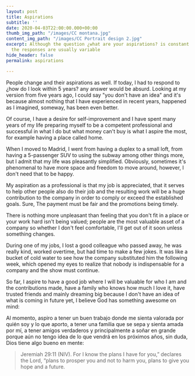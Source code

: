 ```yaml
---
layout: post
title: Aspirations
subtitle: ''
date: 2020-04-03T22:00:00.000+00:00
thumb_img_path: "/images/CC montana.jpg"
content_img_path: "/images/CC Portrait design 2.jpg"
excerpt: Although the question ¿what are your aspirations? is constant in job interviews,
  the responses are usually variable
hide_header: false
permalink: aspirations

---
```

People change and their aspirations as well. If today, I had to respond to ¿how do I look within 5 years? any answer would be absurd. Looking at my version from five years ago, I could say "you don't have an idea" and it's because almost nothing that I have experienced in recent years, happened as I imagined, someway, has been even better.

Of course, I have a desire for self-improvement and I have spent many years of my life preparing myself to be a competent professional and successful in what I do but what money can't buy is what I aspire the most, for example having a place called home.

When I moved to Madrid, I went from having a duplex to a small loft, from having a 5-passenger SUV to using the subway among other things more, but I admit that my life was pleasantly simplified. Obviously, sometimes it's phenomenal to have more space and freedom to move around, however, I don't need that to be happy.

My aspiration as a professional is that my job is appreciated, that it serves to help other people also do their job and the resulting work will be a huge contribution to the company in order to comply or exceed the established goals. Sure, The payment must be fair and the promotions being timely.

There is nothing more unpleasant than feeling that you don't fit in a place or your work hard isn't being valued; people are the most valuable asset of a company so whether I don't feel comfortable, I'll get out of it soon unless something changes.

During one of my jobs, I lost a good colleague who passed away, he was really kind, worked overtime, but had time to make a few jokes. It was like a bucket of cold water to see how the company substituted him the following week, which opened my eyes to realize that nobody is indispensable for a company and the show must continue.

So far, I aspire to have a good job where I will be valuable for who I am and the contributions made, have a family who knows how much I love it, have trusted friends and mainly dreaming big because I don't have an idea of what is coming in future yet, I believe God has something awesome on mind:

Al momento, aspiro a tener un buen trabajo donde me sienta valorada por quién soy y lo que aporto, a tener una familia que se sepa y sienta amada por mí, a tener amigos verdaderos y principalmente a soñar en grande porque aún no tengo idea de lo que vendrá en los próximos años, sin duda, Dios tiene algo bueno en mente:

> Jeremiah 29:11 (NIV). For I know the plans I have for you,” declares the Lord, “plans to prosper you and not to harm you, plans to give you hope and a future.